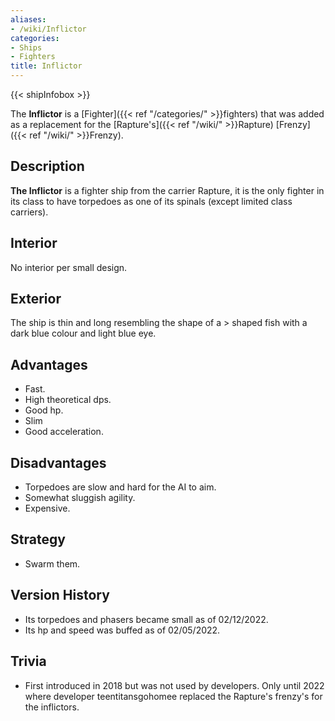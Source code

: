 ```yaml
---
aliases:
- /wiki/Inflictor
categories:
- Ships
- Fighters
title: Inflictor
---  
```


{{< shipInfobox >}} 

The **Inflictor** is a [Fighter]({{< ref "/categories/" >}}fighters) that was added as a replacement for the [Rapture's]({{< ref "/wiki/" >}}Rapture) [Frenzy]({{< ref "/wiki/" >}}Frenzy).

## Description

**The Inflictor** is a fighter ship from the carrier Rapture, it is the only fighter in its class to have torpedoes as one of its spinals (except limited class carriers).

## Interior

No interior per small design.

## Exterior

The ship is thin and long resembling the shape of a > shaped fish with a dark blue colour and light blue eye.

## Advantages

- Fast.
- High theoretical dps.
- Good hp.
- Slim
- Good acceleration.

## Disadvantages

- Torpedoes are slow and hard for the AI to aim.
- Somewhat sluggish agility.
- Expensive.

## Strategy

- Swarm them.

## Version History 

- Its torpedoes and phasers became small as of 02/12/2022.
- Its hp and speed was buffed as of 02/05/2022.

## Trivia

- First introduced in 2018 but was not used by developers. Only until 2022 where developer teentitansgohomee replaced the Rapture's frenzy's for the inflictors.